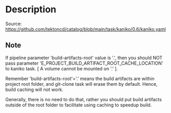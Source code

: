 # Description

Source: <https://github.com/tektoncd/catalog/blob/main/task/kaniko/0.6/kaniko.yaml>

## Note

If pipeline parameter 'build-artifacts-root' value is '.', then you should NOT pass parameter 'E_PROJECT_BUILD_ARTIFACT_ROOT_CACHE_LOCATION' to kaniko task.
[ A volume cannot be mounted on '.' ].

Remember 'build-artifacts-root'='.' means the build artifacts are within project root folder, and git-clone task will erase them by default. Hence, build caching will not work.

Generally, there is no need to do that, rather you should put build artifacts outside of the root folder to facilitate using caching to speedup build.